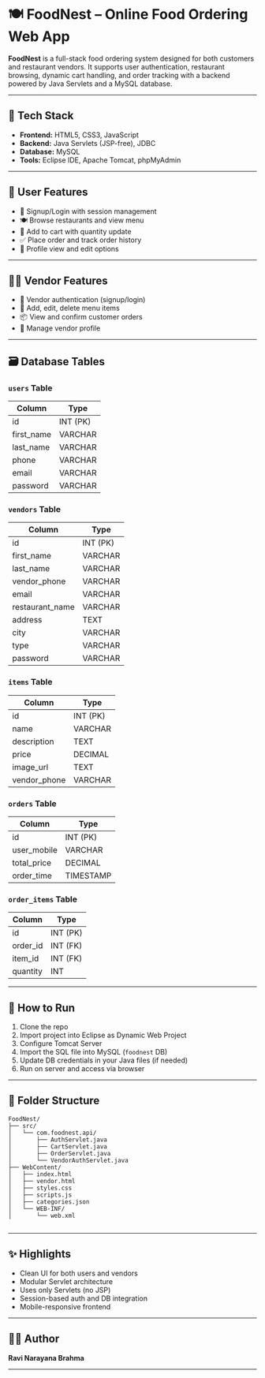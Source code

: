 
# 🍽️ FoodNest – Online Food Ordering Web App

**FoodNest** is a full-stack food ordering system designed for both customers and restaurant vendors. It supports user authentication, restaurant browsing, dynamic cart handling, and order tracking with a backend powered by Java Servlets and a MySQL database.

---

## 🔧 Tech Stack

- **Frontend:** HTML5, CSS3, JavaScript
- **Backend:** Java Servlets (JSP-free), JDBC
- **Database:** MySQL
- **Tools:** Eclipse IDE, Apache Tomcat, phpMyAdmin

---

## 👤 User Features

- 🔐 Signup/Login with session management
- 🍽️ Browse restaurants and view menu
- 🛒 Add to cart with quantity update
- ✅ Place order and track order history
- 👤 Profile view and edit options

---

## 🧑‍🍳 Vendor Features

- 🔐 Vendor authentication (signup/login)
- 🍱 Add, edit, delete menu items
- 📦 View and confirm customer orders
- 👤 Manage vendor profile

---

## 🗃️ Database Tables

### `users` Table
| Column        | Type     |
|---------------|----------|
| id            | INT (PK) |
| first_name    | VARCHAR  |
| last_name     | VARCHAR  |
| phone         | VARCHAR  |
| email         | VARCHAR  |
| password      | VARCHAR  |

### `vendors` Table
| Column         | Type     |
|----------------|----------|
| id             | INT (PK) |
| first_name     | VARCHAR  |
| last_name      | VARCHAR  |
| vendor_phone   | VARCHAR  |
| email          | VARCHAR  |
| restaurant_name| VARCHAR  |
| address        | TEXT     |
| city           | VARCHAR  |
| type           | VARCHAR  |
| password       | VARCHAR  |

### `items` Table
| Column        | Type     |
|---------------|----------|
| id            | INT (PK) |
| name          | VARCHAR  |
| description   | TEXT     |
| price         | DECIMAL  |
| image_url     | TEXT     |
| vendor_phone  | VARCHAR  |

### `orders` Table
| Column        | Type     |
|---------------|----------|
| id            | INT (PK) |
| user_mobile   | VARCHAR  |
| total_price   | DECIMAL  |
| order_time    | TIMESTAMP|

### `order_items` Table
| Column     | Type     |
|------------|----------|
| id         | INT (PK) |
| order_id   | INT (FK) |
| item_id    | INT (FK) |
| quantity   | INT      |

---

## 🚀 How to Run

1. Clone the repo
2. Import project into Eclipse as Dynamic Web Project
3. Configure Tomcat Server
4. Import the SQL file into MySQL (`foodnest` DB)
5. Update DB credentials in your Java files (if needed)
6. Run on server and access via browser

---

## 📂 Folder Structure


```
FoodNest/
├── src/
│   └── com.foodnest.api/
│       ├── AuthServlet.java
│       ├── CartServlet.java
│       ├── OrderServlet.java
│       └── VendorAuthServlet.java
├── WebContent/
│   ├── index.html
│   ├── vendor.html
│   ├── styles.css
│   ├── scripts.js
│   ├── categories.json
│   └── WEB-INF/
│       └── web.xml


```
---

## ✨ Highlights

- Clean UI for both users and vendors
- Modular Servlet architecture
- Uses only Servlets (no JSP)
- Session-based auth and DB integration
- Mobile-responsive frontend

---

## 🙋‍♂️ Author

**Ravi Narayana Brahma**  

---

